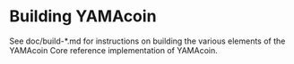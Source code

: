 Building YAMAcoin
================

See doc/build-*.md for instructions on building the various
elements of the YAMAcoin Core reference implementation of YAMAcoin.
